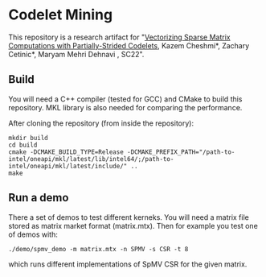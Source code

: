 # Codelet Mining
This repository is a research artifact for 
"[Vectorizing Sparse Matrix Computations with Partially-Strided Codelets](https://www.cs.toronto.edu/~mmehride/papers/PSC.pdf),
Kazem Cheshmi*, Zachary Cetinic*, Maryam Mehri Dehnavi
, SC22". 

## Build

You will need a C++ compiler (tested for GCC) and CMake to build this repository. MKL library is also needed for comparing the performance.

After cloning the repository (from inside the repository):
```
mkdir build
cd build
cmake -DCMAKE_BUILD_TYPE=Release -DCMAKE_PREFIX_PATH="/path-to-intel/oneapi/mkl/latest/lib/intel64/;/path-to-intel/oneapi/mkl/latest/include/" ..
make 
```

## Run a demo

There a set of demos to test different kerneks. You will need a matrix file stored as matrix market format (matrix.mtx). Then for example you test one of demos with:
```
./demo/spmv_demo -m matrix.mtx -n SPMV -s CSR -t 8 
```
which runs different implementations of SpMV CSR for the given matrix.
